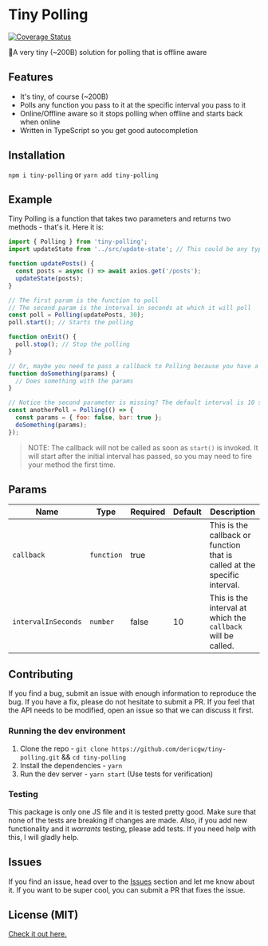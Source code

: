 # Tiny Polling

[![Coverage Status](https://coveralls.io/repos/github/dericgw/tiny-polling/badge.svg?branch=master)](https://coveralls.io/github/dericgw/tiny-polling?branch=master)

🎯A very tiny (~200B) solution for polling that is offline aware

## Features
- It's tiny, of course (~200B)
- Polls any function you pass to it at the specific interval you pass to it
- Online/Offline aware so it stops polling when offline and starts back when online
- Written in TypeScript so you get good autocompletion

## Installation
`npm i tiny-polling` or `yarn add tiny-polling`

## Example
Tiny Polling is a function that takes two parameters and returns two methods - that's it. Here it is:

```js
import { Polling } from 'tiny-polling';
import updateState from '../src/update-state'; // This could be any type of state updater like Redux, etc.

function updatePosts() {
  const posts = async () => await axios.get('/posts');
  updateState(posts);
}

// The first param is the function to poll
// The second param is the interval in seconds at which it will poll
const poll = Polling(updatePosts, 30);
poll.start(); // Starts the polling

function onExit() {
  poll.stop(); // Stop the polling
}

// Or, maybe you need to pass a callback to Polling because you have a function that takes arguments
function doSomething(params) {
  // Does something with the params
}

// Notice the second parameter is missing? The default interval is 10 seconds
const anotherPoll = Polling(() => {
  const params = { foo: false, bar: true };
  doSomething(params);
});
```

> NOTE: The callback will not be called as soon as `start()` is invoked. It will start after the
> initial interval has passed, so you may need to fire your method the first time.

## Params
| Name | Type | Required | Default | Description |
|---------------------|------------|----------|---------|---------------------------------------------------------------------------|
| `callback` | `function` | true |  | This is the callback or function that is called at the specific interval. |
| `intervalInSeconds` | `number` | false | 10 | This is the interval at which the `callback` will be called. |

## Contributing
If you find a bug, submit an issue with enough information to reproduce the bug. If you have a fix, please do not 
hesitate to submit a PR. If you feel that the API needs to be modified, open an issue so that we can discuss it first.

### Running the dev environment
1. Clone the repo - `git clone https://github.com/dericgw/tiny-polling.git` && `cd tiny-polling`
2. Install the dependencies - `yarn`
3. Run the dev server - `yarn start` (Use tests for verification)

### Testing
This package is only one JS file and it is tested pretty good. Make sure that none of the tests are breaking if changes
are made. Also, if you add new functionality and it *warrants* testing, please add tests. If you need help with this, I
will gladly help.

## Issues
If you find an issue, head over to the [Issues](https://github.com/dericgw/tiny-polling/issues) section and let me 
know about it. If you want to be super cool, you can submit a PR that fixes the issue.

## License (MIT)
[Check it out here.](./LICENSE.md)
